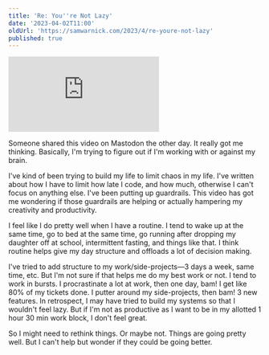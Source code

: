 ```yaml
---
title: 'Re: You''re Not Lazy'
date: '2023-04-02T11:00'
oldUrl: 'https://samwarnick.com/2023/4/re-youre-not-lazy'
published: true
---
```


<iframe src="https://www.youtube-nocookie.com/embed/A2sS00egAzg" frameborder="0" allow="autoplay; encrypted-media" allowfullscreen></iframe>

Someone shared this video on Mastodon the other day. It really got me thinking. Basically, I'm trying to figure out if I'm working with or against my brain.

I've kind of been trying to build my life to limit chaos in my life. I've written about how I have to limit how late I code, and how much, otherwise I can't focus on anything else. I've been putting up guardrails. This video has got me wondering if those guardrails are helping or actually hampering my creativity and productivity.

I feel like I do pretty well when I have a routine. I tend to wake up at the same time, go to bed at the same time, go running after dropping my daughter off at school, intermittent fasting, and things like that. I think routine helps give my day structure and offloads a lot of decision making.

I've tried to add structure to my work/side-projects—3 days a week, same time, etc. But I'm not sure if that helps me do my best work or not. I tend to work in bursts. I procrastinate a lot at work, then one day, bam! I get like 80% of my tickets done. I putter around my side-projects, then bam! 3 new features. In retrospect, I may have tried to build my systems so that I wouldn't feel lazy. But if I'm not as productive as I want to be in my allotted 1 hour 30 min work block, I don't feel great.

So I might need to rethink things. Or maybe not. Things are going pretty well. But I can't help but wonder if they could be going better.
